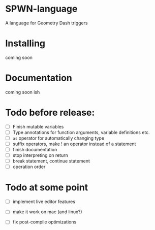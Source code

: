 # SPWN-language
A language for Geometry Dash triggers

# Installing
coming soon

# Documentation
coming soon ish

# Todo before release:

- [ ] Finish mutable variables
- [ ] Type annotations for function arguments, variable definitions etc.
- [ ] `as` operator for automatically changing type
- [ ] suffix operators, make ! an operator instead of a statement
- [ ] finish documentation
- [ ] stop interpreting on return
- [ ] break statement, continue statement
- [ ] operation order

# Todo at some point
- [ ] implement live editor features
- [ ] make it work on mac (and linux?)
- [ ] fix post-compile optimizations


